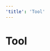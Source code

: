 ```yaml
---
'title': 'Tool'
---
```


# Tool


<!-- ##DOCS-SOURCER-START
{"sourcePlugin":"local-copier","hash":"7b9768e8298d0d83fd9e1ccc3a2328b1"}
##DOCS-SOURCER-END -->
